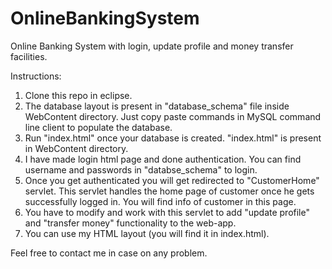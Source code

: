 # OnlineBankingSystem
Online Banking System with login, update profile and money transfer facilities.

Instructions:

1. Clone this repo in eclipse.
2. The database layout is present in "database_schema" file inside WebContent directory. Just copy paste commands in MySQL command line client to populate the database.
3. Run "index.html" once your database is created. "index.html" is present in WebContent directory.
3. I have made login html page and done authentication. You can find username and passwords in "databse_schema" to login.
4. Once you get authenticated you will get redirected to "CustomerHome" servlet. This servlet handles the home page of customer once he gets successfully logged in. You will find info of customer in this page.
5. You have to modify and work with this servlet to add "update profile" and "transfer money" functionality to the web-app.
6. You can use my HTML layout (you will find it in index.html).

Feel free to contact me in case on any problem.
